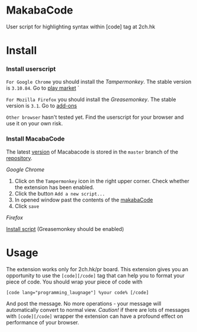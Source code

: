 # MakabaCode
User script for highlighting syntax within [code] tag at 2ch.hk

# Install

### Install userscript

`For Google Chrome` you should install the *Tampermonkey*. The stable version is `3.10.84`. Go to [play market](https://chrome.google.com/webstore/detail/tampermonkey/dhdgffkkebhmkfjojejmpbldmpobfkfo?hl=ru)
`

`For Mozilla Firefox` you should install the *Greasemonkey*. The stable version is `3.1`. Go to [add-ons](https://addons.mozilla.org/en-Us/firefox/addon/greasemonkey/)

`Other browser` hasn't tested yet. Find the userscript for your browser and use it on your own risk. 
   
### Install MacabaCode
  The latest [version](https://github.com/ololoepepe/MakabaCode/blob/master/makabaCode.js) of Macabacode is stored in the `master` branch of the [repository](https://github.com/ololoepepe/MakabaCode). 
  
 *Google Chrome*
 
 1. Click on the `Tampermonkey` icon in the right upper corner. Check whether the extension has been enabled. 
 2. Click the button `Add a new script...`
 3. In opened window past the contents of the [makabaCode](https://github.com/ololoepepe/MakabaCode/blob/master/makabaCode.user.js)
 4. Click `save`
 
 *Firefox*

  [Install script](https://github.com/ololoepepe/MakabaCode/raw/master/makabaCode.user.js) (Greasemonkey should be enabled)

# Usage
 
The extension works only for 2ch.hk/pr board. This extension gives you an opportunity to use the `[code][/code]` tag that can help you to format your piece of code.
You should wrap your piece of code with 

`[code lang="programming_laugnage"] %your code% [/code]`

And post the message. No more operations - your message will automatically convert to normal view. 
*Caution!* if there are lots of messages with `[code][/code]` wrapper the extension can have a profound effect on performance of your browser.
